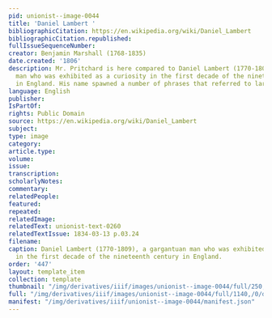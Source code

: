 ```yaml
---
pid: unionist--image-0044
title: 'Daniel Lambert '
bibliographicCitation: https://en.wikipedia.org/wiki/Daniel_Lambert
bibliographicCitation.republished: 
fullIssueSequenceNumber: 
creator: Benjamin Marshall (1768-1835)
date.created: '1806'
description: Mr. Pritchard is here compared to Daniel Lambert (1770-1809), a gargantuan
  man who was exhibited as a curiosity in the first decade of the nineteenth century
  in England. His name spawned a number of phrases that referred to large size.
language: English
publisher: 
IsPartOf: 
rights: Public Domain
source: https://en.wikipedia.org/wiki/Daniel_Lambert
subject: 
type: image
category: 
article.type: 
volume: 
issue: 
transcription: 
scholarlyNotes: 
commentary: 
relatedPeople: 
featured: 
repeated: 
relatedImage: 
relatedText: unionist-text-0260
relatedTextIssue: 1834-03-13 p.03.24
filename: 
caption: Daniel Lambert (1770-1809), a gargantuan man who was exhibited as a curiosity
  in the first decade of the nineteenth century in England.
order: '447'
layout: template_item
collection: template
thumbnail: "/img/derivatives/iiif/images/unionist--image-0044/full/250,/0/default.jpg"
full: "/img/derivatives/iiif/images/unionist--image-0044/full/1140,/0/default.jpg"
manifest: "/img/derivatives/iiif/unionist--image-0044/manifest.json"
---
```

